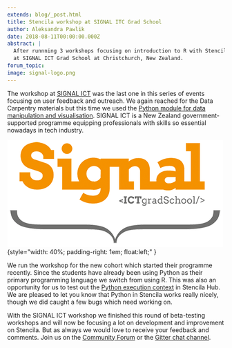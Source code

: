 ```yaml
---
extends: blog/_post.html
title: Stencila workshop at SIGNAL ITC Grad School
author: Aleksandra Pawlik
date: 2018-08-11T00:00:00.000Z
abstract: |
  After runnning 3 workshops focusing on introduction to R with Stencila we switched to Python. On 6th August we run a hands-on workshop
  at SIGNAL ICT Grad School at Christchurch, New Zealand.
forum_topic:
image: signal-logo.png
---
```


The workshop at [SIGNAL ICT](https://signal.ac.nz) was the last one in this series of events focusing on user feedback and outreach. We again reached
for the Data Carpentry materials but this time we used the [Python module for data manipulation and visualisation](https://datacarpentry.org/python-ecology-lesson/).
SIGNAL ICT is a New Zealand government-supported programme equipping professionals with skills so essential nowadays in tech industry.

![SINGNAL ICT logo](signal-logo.png){style="width: 40%; padding-right: 1em; float:left;" }

We run the workshop for the new cohort which started their programme recently. Since the students have already been using Python as their primary
programming language we switch from using R. This was also an opportunity for us to test out the [Python execution context](https://github.com/stencila/py)
in Stencila Hub. We are pleased to let you know that Python in Stencila works really nicely, though we did caught a few bugs which need working on.

With the SIGNAL ICT workshop we finished this round of beta-testing workshops and will now be focusing a lot on development and improvement on Stencila. But
as always we would love to receive your feedback and comments. Join us on the [Community Forum](https://community.stenci.la/) or
the [Gitter chat channel](https://gitter.im/stencila/stencila).

